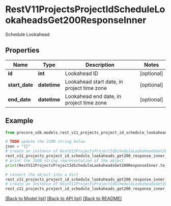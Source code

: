 # RestV11ProjectsProjectIdScheduleLookaheadsGet200ResponseInner

Schedule Lookahead

## Properties

Name | Type | Description | Notes
------------ | ------------- | ------------- | -------------
**id** | **int** | Lookahead ID | [optional] 
**start_date** | **datetime** | Lookahead start date, in project time zone | [optional] 
**end_date** | **datetime** | Lookahead end date, in project time zone | [optional] 

## Example

```python
from procore_sdk.models.rest_v11_projects_project_id_schedule_lookaheads_get200_response_inner import RestV11ProjectsProjectIdScheduleLookaheadsGet200ResponseInner

# TODO update the JSON string below
json = "{}"
# create an instance of RestV11ProjectsProjectIdScheduleLookaheadsGet200ResponseInner from a JSON string
rest_v11_projects_project_id_schedule_lookaheads_get200_response_inner_instance = RestV11ProjectsProjectIdScheduleLookaheadsGet200ResponseInner.from_json(json)
# print the JSON string representation of the object
print(RestV11ProjectsProjectIdScheduleLookaheadsGet200ResponseInner.to_json())

# convert the object into a dict
rest_v11_projects_project_id_schedule_lookaheads_get200_response_inner_dict = rest_v11_projects_project_id_schedule_lookaheads_get200_response_inner_instance.to_dict()
# create an instance of RestV11ProjectsProjectIdScheduleLookaheadsGet200ResponseInner from a dict
rest_v11_projects_project_id_schedule_lookaheads_get200_response_inner_from_dict = RestV11ProjectsProjectIdScheduleLookaheadsGet200ResponseInner.from_dict(rest_v11_projects_project_id_schedule_lookaheads_get200_response_inner_dict)
```
[[Back to Model list]](../README.md#documentation-for-models) [[Back to API list]](../README.md#documentation-for-api-endpoints) [[Back to README]](../README.md)


